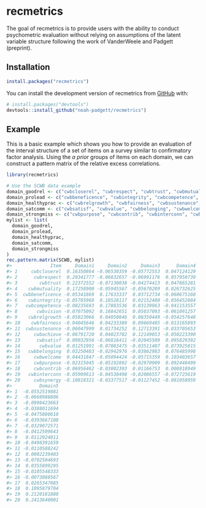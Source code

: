 
<!-- README.md is generated from README.Rmd. Please edit that file -->

# recmetrics

<!-- badges: start -->
<!-- badges: end -->

The goal of recmetrics is to provide users with the ability to conduct
psychometric evaluation without relying on assumptions of the latent
variable structure following the work of VanderWeele and Padgett
(preprint).

## Installation

``` r
install.packages("recmetrics")
```

You can install the development version of recmetrics from
[GitHub](https://github.com/) with:

``` r
# install.packages("devtools")
devtools::install_github("noah-padgett/recmetrics")
```

## Example

This is a basic example which shows you how to provide an evaluation of
the interval structure of a set of items on a survey similar to
confirmatory factor analysis. Using the *a prior* groups of items on
each domain, we can construct a pattern matrix of the relative excess
correlations.

``` r
library(recmetrics)

# Use the SCWB data example
domain_goodrel <- c("cwbcloserel", "cwbrespect", "cwbtrust", "cwbmutuality")
domain_prolead <- c("cwbbeneficence", "cwbintegrity", "cwbcompetence", "cwbvision")
domain_healthyprac <- c("cwbrelgrowth", "cwbfairness", "cwbsustenance", "cwbachieve")
domain_satcomm <- c("cwbsatisf", "cwbvalue", "cwbbelonging", "cwbwelcome")
domain_strongmiss <- c("cwbpurpose", "cwbcontrib", "cwbinterconn", "cwbsynergy")
mylist <- list(
  domain_goodrel,
  domain_prolead,
  domain_healthyprac,
  domain_satcomm,
  domain_strongmiss
)
rec.pattern.matrix(SCWB, mylist)
#>              Item     Domain1     Domain2     Domain3      Domain4
#> 1     cwbcloserel  0.16350864 -0.06530359 -0.05772553  0.047124129
#> 2      cwbrespect  0.20341777 -0.06832657 -0.06991176  0.057950739
#> 3        cwbtrust  0.22372552 -0.07130038 -0.04274413  0.047865281
#> 4    cwbmutuality  0.17258900 -0.05945567 -0.05670289  0.026732625
#> 5  cwbbeneficence -0.05341869  0.17633337  0.03712734 -0.060675160
#> 6    cwbintegrity -0.05785968  0.18528117  0.02152480 -0.056452884
#> 7   cwbcompetence -0.08235693  0.17883536  0.03139963 -0.041153557
#> 8       cwbvision -0.07075092  0.16842651  0.05037093 -0.061091257
#> 9    cwbrelgrowth -0.05823066  0.04050846  0.08350449 -0.054257648
#> 10    cwbfairness -0.04045646  0.04233389  0.09669485 -0.013165893
#> 11  cwbsustenance -0.06047999  0.01734252  0.12713391 -0.033705653
#> 12     cwbachieve -0.06791720  0.04023782  0.12149053 -0.050223390
#> 13      cwbsatisf  0.09032956 -0.06816411 -0.02045509  0.095829392
#> 14       cwbvalue  0.01251991 -0.07083475 -0.03511407  0.073925015
#> 15   cwbbelonging  0.03250483 -0.02942976 -0.03862983  0.076485998
#> 16     cwbwelcome  0.04431847 -0.05094424 -0.05715359  0.103403657
#> 17     cwbpurpose -0.02315045 -0.05192892 -0.02970909  0.092440499
#> 18     cwbcontrib -0.06956462 -0.03002393  0.01166753  0.008818949
#> 19   cwbinterconn -0.05909613 -0.04530498 -0.02006557 -0.072725619
#> 20     cwbsynergy -0.10818321 -0.03377517 -0.01127452 -0.081058059
#>          Domain5
#> 1  -0.0552519881
#> 2  -0.0668988806
#> 3  -0.0990423663
#> 4  -0.0388011694
#> 5  -0.0475080610
#> 6  -0.0393667108
#> 7  -0.0329072571
#> 8  -0.0412509643
#> 9   0.0112924011
#> 10 -0.0498391659
#> 11 -0.0110588242
#> 12  0.0002239403
#> 13 -0.0702504693
#> 14  0.0355899295
#> 15 -0.0105548333
#> 16 -0.0073088567
#> 17  0.0265347085
#> 18  0.1095879704
#> 19  0.2120181880
#> 20  0.2413640001
```
